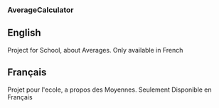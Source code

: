 ### AverageCalculator

## English

Project for School, about Averages. Only available in French

## Français

Projet pour l'ecole, a propos des Moyennes. Seulement Disponible en Français
